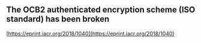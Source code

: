 ## The OCB2 authenticated encryption scheme (ISO standard) has been broken
  
  [https://eprint.iacr.org/2018/1040](https://eprint.iacr.org/2018/1040)